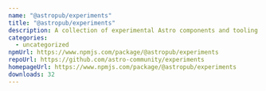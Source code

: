 ```yaml
---
name: "@astropub/experiments"
title: "@astropub/experiments"
description: A collection of experimental Astro components and tooling.
categories:
  - uncategorized
npmUrl: https://www.npmjs.com/package/@astropub/experiments
repoUrl: https://github.com/astro-community/experiments
homepageUrl: https://www.npmjs.com/package/@astropub/experiments
downloads: 32
---
```

